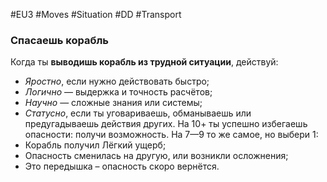 #EU3 #Moves #Situation #DD #Transport 

### Спасаешь корабль

Когда ты **выводишь корабль из трудной ситуации**, действуй: 
- *Яростно*, если нужно действовать быстро; 
- *Логично* — выдержка и точность расчётов; 
- *Научно* — сложные знания или системы; 
- *Статусно*, если ты уговариваешь, обманываешь или предугадываешь действия других. 
На 10+ ты успешно избегаешь опасности: получи возможность. На 7—9 то же самое, но выбери 1: 
- Корабль получил Лёгкий ущерб; 
- Опасность сменилась на другую, или возникли осложнения; 
- Это передышка – опасность скоро вернётся.